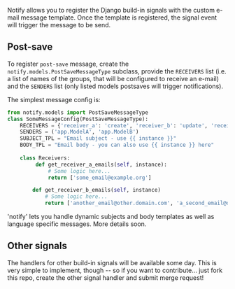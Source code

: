 Notify allows you to register the Django build-in signals with the custom e-mail message template.
Once the template is registered, the signal event will trigger the message to be send.


Post-save
------
To register `post-save` message, create the `notify.models.PostSaveMessageType`
subclass, provide the `RECEIVERS` list (i.e. a list of names of the groups, that
will be configured to receive an e-mail) and the `SENDERS` list (only listed models postsaves will
trigger notifications).

The simplest message config is:

```python
from notify.models import PostSaveMessageType
class SomeMessageConfig(PostSaveMessageType):
    RECEIVERS = {'receiver_a': 'create', 'receiver_b': 'update', 'receiver_c': 'any'}
    SENDERS = ('app.ModelA', 'app.ModelB')
    SUBJECT_TPL = "Email subject - use {{ instance }}"
    BODY_TPL = "Email body - you can also use {{ instance }} here"
				
    class Receivers:
         def get_receiver_a_emails(self, instance):
             # Some logic here...
             return ['some_email@example.org']

        def get_receiver_b_emails(self, instance)
            # Some logic here...
            return ['another_email@other.domain.com', 'a_second_email@other.com']
``` 

'notify' lets you handle dynamic subjects and body templates as well as
language specific messages. More details soon.


Other signals
------
The handlers for other build-in signals will be available some day. This is very
simple to implement, though -- so if you want to contribute... just fork this repo,
create the other signal handler and submit merge request!